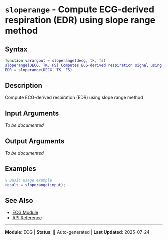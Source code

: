 # `sloperange` - Compute ECG-derived respiration (EDR) using slope range method

## Syntax

```matlab
function varargout = sloperange(decg, tk, fs)
sloperange(DECG, TK, FS) Computes ECG-derived respiration signal using
EDR = sloperange(DECG, TK, FS)
```

## Description

Compute ECG-derived respiration (EDR) using slope range method

## Input Arguments

*To be documented*

## Output Arguments

*To be documented*

## Examples

```matlab
% Basic usage example
result = sloperange(input);
```

## See Also

- [ECG Module](README.md)
- [API Reference](../README.md)

---

**Module**: ECG | **Status**: 🔄 Auto-generated | **Last Updated**: 2025-07-24
